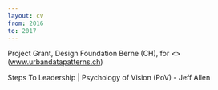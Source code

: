 ```yaml
---
layout: cv
from: 2016
to: 2017
---
```


Project Grant, Design Foundation Berne (CH), for <<Urban Data Patterns>> (www.urbandatapatterns.ch)

Steps To Leadership \| Psychology of Vision (PoV) - Jeff Allen


